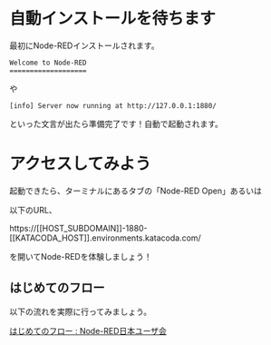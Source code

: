 # 自動インストールを待ちます

最初にNode-REDインストールされます。

```
Welcome to Node-RED
===================
```

や

```
[info] Server now running at http://127.0.0.1:1880/
```

といった文言が出たら準備完了です！自動で起動されます。

# アクセスしてみよう

起動できたら、ターミナルにあるタブの「Node-RED Open」あるいは

以下のURL、

https://[[HOST_SUBDOMAIN]]-1880-[[KATACODA_HOST]].environments.katacoda.com/

を開いてNode-REDを体験しましょう！

## はじめてのフロー

以下の流れを実際に行ってみましょう。

[はじめてのフロー : Node\-RED日本ユーザ会](https://nodered.jp/docs/tutorials/first-flow)